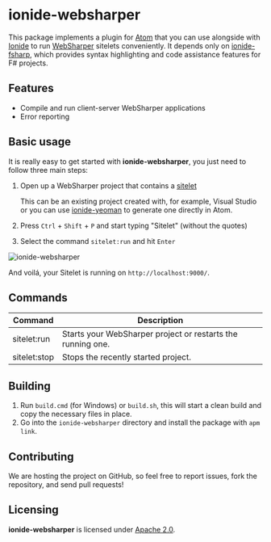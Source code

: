# __ionide-websharper__
This package implements a plugin for [Atom](https://atom.io) that you can use alongside with [Ionide](https://github.com/ionide/) to run [WebSharper](http://websharper.com) sitelets conveniently. It depends only on [ionide-fsharp](https://github.com/ionide/ionide/ionide-fsharp), which provides syntax highlighting and code assistance features for F# projects.

## Features
* Compile and run client-server WebSharper applications
* Error reporting

## Basic usage
It is really easy to get started with __ionide-websharper__, you just need to follow three main steps:

1. Open up a WebSharper project that contains a [sitelet](http://websharper.com/docs/sitelets)

    This can be an existing project created with, for example, Visual Studio or you can use [ionide-yeoman](https://github.com/ionide/ionide-yeoman/) to generate one directly in Atom.
    
2. Press `Ctrl` + `Shift` + `P` and start typing "Sitelet" (without the quotes)
3. Select the command `sitelet:run` and hit `Enter`

![ionide-websharper](http://i.imgur.com/uw20nIf.gif)

And voilá, your Sitelet is running on `http://localhost:9000/`.

## Commands
Command      | Description
------------ | -----------
sitelet:run  | Starts your WebSharper project or restarts the running one.
sitelet:stop | Stops the recently started project.

## Building
1. Run `build.cmd` (for Windows) or `build.sh`, this will start a clean build and copy the necessary files in place.
2. Go into the `ionide-websharper` directory and install the package with `apm link`.

## Contributing
We are hosting the project on GitHub, so feel free to report issues, fork the repository, and send pull requests!

## Licensing
__ionide-websharper__ is licensed under [Apache 2.0](https://github.com/intellifactory/ionide-websharper/blob/master/LICENSE.md).
